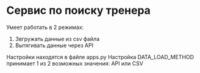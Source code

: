 # Сервис по поиску тренера
Умеет работать в 2 режимах:
1. Звгружать данные из csv файла
2. Вытягивать данные через API

Настройки находятся в файле apps.py
Настройка DATA_LOAD_METHOD принимает 1 из 2 возможных значения: API или CSV
